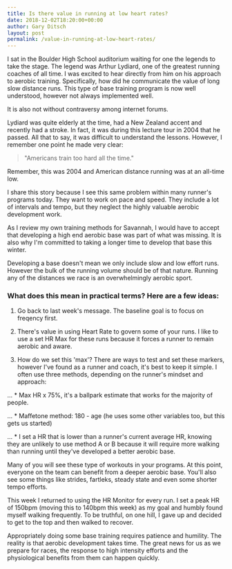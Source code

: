 ```yaml
---
title: Is there value in running at low heart rates?
date: 2018-12-02T18:20:00+00:00
author: Gary Ditsch
layout: post
permalink: /value-in-running-at-low-heart-rates/
---
```


I sat in the Boulder High School auditorium waiting for one the legends to take the stage. The legend was Arthur Lydiard, one of the greatest running coaches of all time. I was excited to hear directly from him on his approach to aerobic training. Specifically, how did he communicate the value of long slow distance runs. This type of base training program is now well understood, however not always implemented well. 

It is also not without contraversy among internet forums. 

Lydiard was quite elderly at the time, had a New Zealand accent and recently had a stroke. In fact, it was during this lecture tour in 2004 that he passed. All that to say, it was difficult to understand the lessons. However, I remember one point he made very clear:  

> "Americans train too hard all the time."

Remember, this was 2004 and American distance running was at an all-time low. 

I share this story because I see this same problem within many runner's programs today. They want to work on pace and speed. They include a lot of intervals and tempo, but they neglect the highly valuable aerobic development work. 

As I review my own training methods for Savannah, I would have to accept that developing a high end aerobic base was part of what was missing. It is also why I'm committed to taking a longer time to develop that base this winter. 

Developing a base doesn't mean we only include slow and low effort runs. However the bulk of the running volume should be of that nature. Running any of the distances we race is an overwhelmingly aerobic sport. 

### What does this mean in practical terms? Here are a few ideas: 

1. Go back to last week's message. The baseline goal is to focus on freqency first. 

2. There's value in using Heart Rate to govern some of your runs. I like to use a set HR Max for these runs because it forces a runner to remain aerobic and aware. 

3. How do we set this 'max'?  There are ways to test and set these markers, however I've found as a runner and coach, it's best to keep it simple. I often use three methods, depending on the runner's mindset and approach: 

... * Max HR x 75%, it's a ballpark estimate that works for the majority of people. 

... * Maffetone method:  180 - age (he uses some other variables too, but this gets us started)

... * I set a HR that is lower than a runner's current average HR, knowing they are unlikely to use method A or B because it will require more walking than running until they've developed a better aerobic base. 

Many of you will see these type of workouts in your programs. At this point, everyone on the team can benefit from a deeper aerobic base. You'll also see some things like strides, fartleks, steady state and even some shorter tempo efforts. 

This week I returned to using the HR Monitor for every run. I set a peak HR of 150bpm (moving this to 140bpm this week) as my goal and humbly found myself walking frequently. To be truthful, on one hill, I gave up and decided to get to the top and then walked to recover. 

Appropriately doing some base training requires patience and humility. The reality is that aerobic development takes time. The great news for us as we prepare for races, the response to high intensity efforts and the physiological benefits from them can happen quickly. 